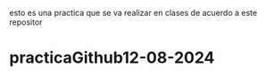 esto es una practica que se va realizar en clases  de acuerdo a este repositor
# practicaGithub12-08-2024
